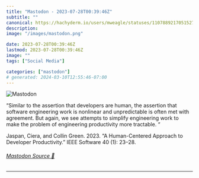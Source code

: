 ```yaml
---
title: "Mastodon - 2023-07-28T00:39:46Z"
subtitle: ""
canonical: https://hachyderm.io/users/mweagle/statuses/110788921705152783
description:
image: "/images/mastodon.png"

date: 2023-07-28T00:39:46Z
lastmod: 2023-07-28T00:39:46Z
image: ""
tags: ["Social Media"]

categories: ["mastodon"]
# generated: 2024-03-10T12:55:46-07:00
---
```

![Mastodon](/images/mastodon.png)

<p>“Similar to the assertion that developers are human, the assertion that software engineering work is nonlinear and unpredictable is often met with agreement. But again, we see attempts to simplify engineering work to make the problem of engineering productivity more tractable. “</p><p>Jaspan, Ciera, and Collin Green. 2023. “A Human-Centered Approach to Developer Productivity.” IEEE Software 40 (1): 23–28.</p>


###### [Mastodon Source 🐘](https://hachyderm.io/@mweagle/110788921705152783)

___
